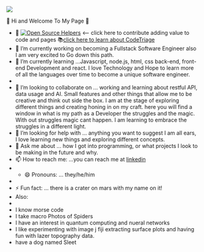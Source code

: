    
   
   ![](https://media.giphy.com/media/iuicWyj9PCoFhg56Vu/giphy.gif)


👾 Hi and Welcome To My Page 👾

- :construction: [![Open Source Helpers](https://www.codetriage.com/freecodecamp/freecodecamp/badges/users.svg)](https://www.codetriage.com/freecodecamp/freecodecamp)  <-- click here to contribute adding value to code and pages 📚[click here to learn about CodeTriage](https://www.codetriage.com/what)
- 🔭 I’m currently working on becoming a Fullstack Software Engineer also I am very excited to Go down this path.
- 🌱 I’m currently learning ...Javascript, node.js, html, css back-end, front-end Development and react. I love Technology and Hope to learn more of all the languages over time to become a unique software engineer.
- 
- 👯 I’m looking to collaborate on ... working and learning about restful API, data usage and AI. Small features and other things that allow me to be creative and think out side the box. I am at the stage of exploring different things and creating honing in on my craft.  here you will find a window in what is my path as a Developer the struggles and the magic. With out struggles magic cant happen. I am learning to embrace the struggles in a different light.
- 🤔 I’m looking for help with ... anything you want to suggest I am all ears, I love learning new things and exploring different concepts.
- 💬 Ask me about ... how I got into programming, or what projects I look to be making in the future and why.
- 📫 How to reach me: ...you can reach me at [linkedin](https://www.linkedin.com/in/javatime/)
- - 😄 Pronouns: ... they/he/him
- 
- ⚡ Fun fact: ... there is a crater on mars with my name on it!
- Also:
- <li>I know morse code
- I take macro Photos of Spiders
- I have an interest in quantum computing and nueral networks
- I like experimenting with image j fiji extracting surface plots and having fun with lazer topography data.   
- have a dog named Sleet</li>


